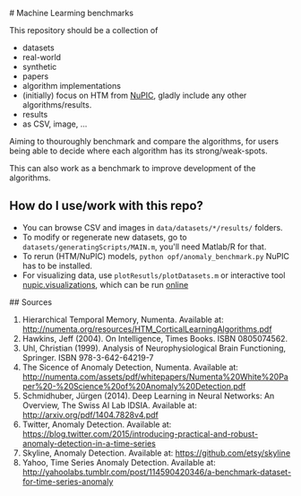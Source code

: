 # Machine Learming benchmarks


This repository should be a collection of 
* datasets
 * real-world
 * synthetic
* papers
* algorithm implementations
 * (initially) focus on HTM from [NuPIC](https://github.com/numenta/nupic), gladly include any other algorithms/results. 
* results
 * as CSV, image, ...

Aiming to thouroughly benchmark and compare the algorithms, for users being able to decide where each algorithm has its strong/weak-spots. 

This can also work as a benchmark to improve development of the algorithms.


## How do I use/work with this repo?

* You can browse CSV and images in `data/datasets/*/results/` folders.
* To modify or regenerate new datasets, go to `datasets/generatingScripts/MAIN.m`, you'll need Matlab/R for that.
* To rerun (HTM/NuPIC) models, `python opf/anomaly_benchmark.py` NuPIC has to be installed.
* For visualizing data, use `plotResutls/plotDatasets.m` or interactive tool [nupic.visualizations](https://github.com/nupic-community/nupic.visualizations), which can be run [online](https://nupic-visualizations.firebaseapp.com/)


## Sources

1.	Hierarchical Temporal Memory, Numenta. Available at: http://numenta.org/resources/HTM_CorticalLearningAlgorithms.pdf2.	Hawkins, Jeff (2004). On Intelligence, Times Books. ISBN 0805074562.3.	Uhl, Christian (1999). Analysis of Neurophysiological Brain Functioning, Springer. ISBN 978-3-642-64219-74.	The Sicence of Anomaly Detection, Numenta. Available at: http://numenta.com/assets/pdf/whitepapers/Numenta%20White%20Paper%20-%20Science%20of%20Anomaly%20Detection.pdf5.	Schmidhuber, Jürgen (2014). Deep Learning in Neural Networks: An Overview, The Swiss AI Lab IDSIA. Available at: http://arxiv.org/pdf/1404.7828v4.pdf6.	Twitter, Anomaly Detection. Available at: https://blog.twitter.com/2015/introducing-practical-and-robust-anomaly-detection-in-a-time-series7.	Skyline, Anomaly Detection. Available at: https://github.com/etsy/skyline8.	Yahoo, Time Series Anomaly Detection. Available at: http://yahoolabs.tumblr.com/post/114590420346/a-benchmark-dataset-for-time-series-anomaly

